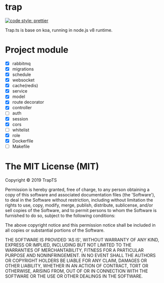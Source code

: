# trap

[![code style: prettier](https://img.shields.io/badge/code_style-prettier-ff69b4.svg?style=flat-square)](https://github.com/prettier/prettier)

Trap.ts is base on koa, running in node.js v8 runtime.

# Project module

- [x] rabbitmq
- [x] migrations
- [x] schedule
- [x] websocket
- [x] cache(redis)
- [x] service
- [x] model
- [x] route decorator
- [x] controller
- [ ] auth
- [x] session
- [x] cors
- [ ] whitelist
- [x] role
- [x] Dockerfile
- [ ] Makefile

# The MIT License (MIT)

Copyright © 2019 TrapTS

Permission is hereby granted, free of charge, to any person obtaining a copy of this software and associated documentation files (the 'Software'), to deal in the Software without restriction, including without limitation the rights to use, copy, modify, merge, publish, distribute, sublicense, and/or sell copies of the Software, and to permit persons to whom the Software is furnished to do so, subject to the following conditions:

The above copyright notice and this permission notice shall be included in all copies or substantial portions of the Software.

THE SOFTWARE IS PROVIDED 'AS IS', WITHOUT WARRANTY OF ANY KIND, EXPRESS OR IMPLIED, INCLUDING BUT NOT LIMITED TO THE WARRANTIES OF MERCHANTABILITY, FITNESS FOR A PARTICULAR PURPOSE AND NONINFRINGEMENT. IN NO EVENT SHALL THE AUTHORS OR COPYRIGHT HOLDERS BE LIABLE FOR ANY CLAIM, DAMAGES OR OTHER LIABILITY, WHETHER IN AN ACTION OF CONTRACT, TORT OR OTHERWISE, ARISING FROM, OUT OF OR IN CONNECTION WITH THE SOFTWARE OR THE USE OR OTHER DEALINGS IN THE SOFTWARE.
